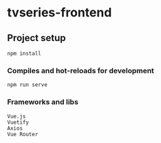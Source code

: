 # tvseries-frontend

## Project setup
```
npm install
```

### Compiles and hot-reloads for development
```
npm run serve
```

### Frameworks and libs
```
Vue.js
Vuetify
Axios
Vue Router
```

